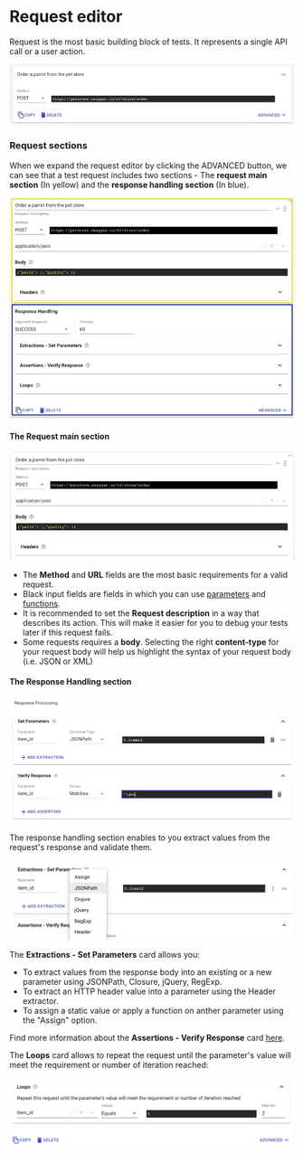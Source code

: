# Request editor

Request is the most basic building block of tests. It represents a single API call or a user action.

![](../../.gitbook/assets/image%20%283%29.png)

### Request sections

When we expand the request editor by clicking the ADVANCED button, we can see that a test request includes two sections - The **request main section** \(In yellow\) and the **response handling section** \(In blue\).  

![](../../.gitbook/assets/request_main.png)

#### The Request main section

![](../../.gitbook/assets/screen-shot-2020-11-25-at-11.13.51.png)

* The **Method** and **URL** fields are the most basic requirements for a valid request.
* Black input fields are fields in which you can use [parameters](https://docs.loadmill.com/api-testing/test-suite-editor/parameters) and [functions](https://docs.loadmill.com/api-testing/test-suite-editor/parameters/functions).
* It is recommended to set the **Request description** in a way that describes its action. This will make it easier for you to debug your tests later if this request fails.
* Some requests requires a **body**. Selecting the right **content-type** for your request body will help us highlight the syntax of your request body \(i.e. JSON or XML\)

#### The Response Handling section

![](../../.gitbook/assets/image%20%2833%29.png)

The response handling section enables to you extract values from the request's response and validate them.

![](../../.gitbook/assets/screen-shot-2020-11-25-at-11.26.15.png)

The **Extractions - Set Parameters** card allows you:

* To extract values from the response body into an existing or a new parameter using JSONPath, Closure, jQuery, RegExp.
* To extract an HTTP header value into a parameter using the Header extractor.
* To assign a static value or apply a function on anther parameter using the "Assign" option.

Find more information about the **Assertions - Verify Response** card [here](https://docs.loadmill.com/api-testing/test-suite-editor/parameters/assertions). 

The **Loops** card allows to repeat the request until the parameter's value will meet the requirement or number of iteration reached:

![](../../.gitbook/assets/screen-shot-2020-11-25-at-11.40.55.png)


